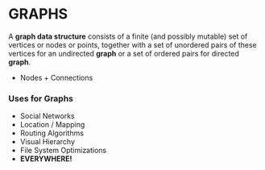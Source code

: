 # GRAPHS

A **graph data structure** consists of a finite (and possibly mutable) set of vertices or nodes or points, together with a set of unordered pairs of these vertices for an undirected **graph** or a set of ordered pairs for directed **graph**.

- Nodes + Connections

### Uses for Graphs
- Social Networks
- Location / Mapping
- Routing Algorithms
- Visual Hierarchy
- File System Optimizations
- **EVERYWHERE!**